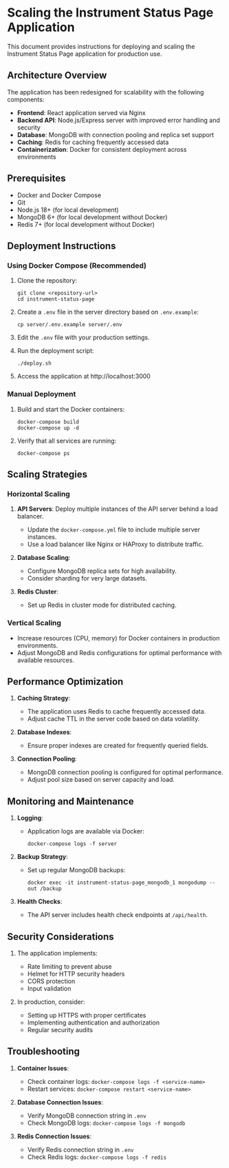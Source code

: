 # Scaling the Instrument Status Page Application

This document provides instructions for deploying and scaling the Instrument Status Page application for production use.

## Architecture Overview

The application has been redesigned for scalability with the following components:

- **Frontend**: React application served via Nginx
- **Backend API**: Node.js/Express server with improved error handling and security
- **Database**: MongoDB with connection pooling and replica set support
- **Caching**: Redis for caching frequently accessed data
- **Containerization**: Docker for consistent deployment across environments

## Prerequisites

- Docker and Docker Compose
- Git
- Node.js 18+ (for local development)
- MongoDB 6+ (for local development without Docker)
- Redis 7+ (for local development without Docker)

## Deployment Instructions

### Using Docker Compose (Recommended)

1. Clone the repository:
   ```
   git clone <repository-url>
   cd instrument-status-page
   ```

2. Create a `.env` file in the server directory based on `.env.example`:
   ```
   cp server/.env.example server/.env
   ```

3. Edit the `.env` file with your production settings.

4. Run the deployment script:
   ```
   ./deploy.sh
   ```

5. Access the application at http://localhost:3000

### Manual Deployment

1. Build and start the Docker containers:
   ```
   docker-compose build
   docker-compose up -d
   ```

2. Verify that all services are running:
   ```
   docker-compose ps
   ```

## Scaling Strategies

### Horizontal Scaling

1. **API Servers**: Deploy multiple instances of the API server behind a load balancer.
   - Update the `docker-compose.yml` file to include multiple server instances.
   - Use a load balancer like Nginx or HAProxy to distribute traffic.

2. **Database Scaling**:
   - Configure MongoDB replica sets for high availability.
   - Consider sharding for very large datasets.

3. **Redis Cluster**:
   - Set up Redis in cluster mode for distributed caching.

### Vertical Scaling

- Increase resources (CPU, memory) for Docker containers in production environments.
- Adjust MongoDB and Redis configurations for optimal performance with available resources.

## Performance Optimization

1. **Caching Strategy**:
   - The application uses Redis to cache frequently accessed data.
   - Adjust cache TTL in the server code based on data volatility.

2. **Database Indexes**:
   - Ensure proper indexes are created for frequently queried fields.

3. **Connection Pooling**:
   - MongoDB connection pooling is configured for optimal performance.
   - Adjust pool size based on server capacity and load.

## Monitoring and Maintenance

1. **Logging**:
   - Application logs are available via Docker:
     ```
     docker-compose logs -f server
     ```

2. **Backup Strategy**:
   - Set up regular MongoDB backups:
     ```
     docker exec -it instrument-status-page_mongodb_1 mongodump --out /backup
     ```

3. **Health Checks**:
   - The API server includes health check endpoints at `/api/health`.

## Security Considerations

1. The application implements:
   - Rate limiting to prevent abuse
   - Helmet for HTTP security headers
   - CORS protection
   - Input validation

2. In production, consider:
   - Setting up HTTPS with proper certificates
   - Implementing authentication and authorization
   - Regular security audits

## Troubleshooting

1. **Container Issues**:
   - Check container logs: `docker-compose logs -f <service-name>`
   - Restart services: `docker-compose restart <service-name>`

2. **Database Connection Issues**:
   - Verify MongoDB connection string in `.env`
   - Check MongoDB logs: `docker-compose logs -f mongodb`

3. **Redis Connection Issues**:
   - Verify Redis connection string in `.env`
   - Check Redis logs: `docker-compose logs -f redis` 